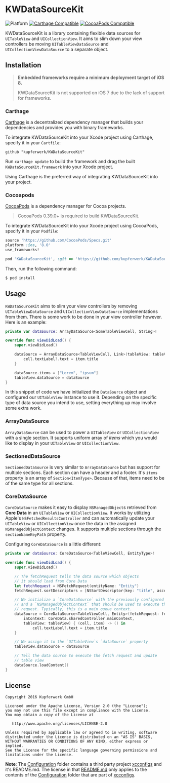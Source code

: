 # KWDataSourceKit
![Platform](https://img.shields.io/badge/platform-iOS%20%7C%20tvOS-lightgrey.svg)
[![Carthage Compatible](https://img.shields.io/badge/Carthage-compatible-4BC51D.svg?style=flat)](https://github.com/Carthage/Carthage)
[![CocoaPods Compatible](https://img.shields.io/badge/CocoaPods-compatible-blue.svg)](https://cocoapods.org)

KWDataSourceKit is a library containing flexible data sources for `UITableView` and `UICollectionView`. It aims to slim down your view controllers be moving `UITableViewDataSource` and `UICollectionViewDataSource` to a separate object.

## Installation
> **Embedded frameworks require a minimum deployment target of iOS 8.**
>
> KWDataSourceKit is not supported on iOS 7 due to the lack of support for frameworks.

### Carthage
[Carthage](https://github.com/Carthage/Carthage) is a decentralized dependency manager that builds your dependencies and provides you with binary frameworks.

To integrate KWDataSourceKit into your Xcode project using Carthage, specify it in your `Cartfile`:

```ogdl
github "kupferwerk/KWDataSourceKit"
```

Run `carthage update` to build the framework and drag the built `KWDataSourceKit.framework` into your Xcode project.

Using Carthage is the preferred way of integrating KWDataSourceKit into your project.

### Cocoapods

[CocoaPods](http://cocoapods.org) is a dependency manager for Cocoa projects.

> CocoaPods 0.39.0+ is required to build KWDataSourceKit.

To integrate KWDataSourceKit into your Xcode project using CocoaPods, specify it in your `Podfile`:

```ruby
source 'https://github.com/CocoaPods/Specs.git'
platform :ios, '8.0'
use_frameworks!

pod 'KWDataSourceKit', :git => 'https://github.com/kupferwerk/KWDataSourceKit.git'
```

Then, run the following command:

```bash
$ pod install
```

## Usage

`KWDataSourceKit` aims to slim your view controllers by removing `UITableViewDataSource` and `UICollectionViewDataSource` implementations from them. There is some work to be done in your view controller however. Here is an example:

```swift
private var dataSource: ArrayDataSource<SomeTableViewCell, String>!

override func viewDidLoad() {
    super.viewDidLoad()

    dataSource = ArrayDataSource<TableViewCell, Link>(tableView: tableView) { (cell, item) in
        cell.textLabel?.text = item.title
    }

    dataSource.items = ["Lorem", "ipsum"]
    tableView.dataSource = dataSource
}
```

In this snippet of code we have initialized the `DataSource` object and configured our `UITableView` instance to use it. Depending on the specific type of data source you intend to use, setting everything up may involve some extra work.

### ArrayDataSource

`ArrayDataSource` can be used to power a `UITableView` or `UICollectionView` with a single section. It supports uniform array of *items* which you would like to display in your `UITableView` or `UICollectionView`.

### SectionedDataSource

`SectionedDataSource` is very similar to `ArrayDataSource` but has support for multiple sections. Each section can have a header and a footer. It's `items` property is an array of `Section<ItemType>`. Because of that, items need to be of the same type for all sections.

### CoreDataSource

`CoreDataSource` makes it easy to display `NSManagedObject`s retrieved from **Core Data** in an `UITableView` or `UICollectionView`. It works by utilizing Apple's `NSFetchedResultsController` and can automatically update your `UITableView` or `UICollectionView` once the data in the assigned `NSManagedObjectContext` changes. It supports multiple sections through the `sectionNameKeyPath` property.

Configuring `CoreDataSource` is a little different:

```swift
private var dataSource: CoreDataSource<TableViewCell, EntityType>!

override func viewDidLoad() {
    super.viewDidLoad()

    // The fetchRequest tells the data source which objects
    // it should load from Core Data
    let fetchRequest = NSFetchRequest(entityName: "Entity")
    fetchRequest.sortDescriptors = [NSSortDescriptor(key: "title", ascending: true)]

    // We initialize a `CoreDataSource` with the previously configured fetch request
    // and a `NSManagedObjectContext` that should be used to execute the fetch
    // request. Typically, this is a main queue context.
    dataSource = CoreDataSource<TableViewCell, Entity>(fetchRequest: fetchRequest,
        inContext: CoreData.sharedController.mainContext,
        tableView: tableView) { (cell, item) -> () in
            cell.textLabel?.text = item.title
    }

    // We assign it to the `UITableView`s `dataSource` property
    tableView.dataSource = dataSource

    // Tell the data source to execute the fetch request and update
    // table view
    dataSource.loadContent()
}
```

## License

```
Copyright 2016 Kupferwerk GmbH

Licensed under the Apache License, Version 2.0 (the "License");
you may not use this file except in compliance with the License.
You may obtain a copy of the License at

   http://www.apache.org/licenses/LICENSE-2.0

Unless required by applicable law or agreed to in writing, software
distributed under the License is distributed on an "AS IS" BASIS,
WITHOUT WARRANTIES OR CONDITIONS OF ANY KIND, either express or implied.
See the License for the specific language governing permissions and
limitations under the License.
```

**Note**: The [Configuration](Configuration/) folder contains a
third party project [xcconfigs](https://github.com/jspahrsummers/xcconfigs) and
it's README.md. The license in that [README.md](Configuration/README.md) only 
applies to the contents of the [Configuration](Configuration/)
folder that are part of [xcconfigs](https://github.com/jspahrsummers/xcconfigs).
